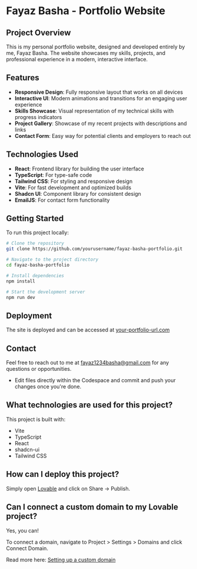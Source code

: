 # Fayaz Basha - Portfolio Website

## Project Overview

This is my personal portfolio website, designed and developed entirely by me, Fayaz Basha. The website showcases my skills, projects, and professional experience in a modern, interactive interface.

## Features

- **Responsive Design**: Fully responsive layout that works on all devices
- **Interactive UI**: Modern animations and transitions for an engaging user experience
- **Skills Showcase**: Visual representation of my technical skills with progress indicators
- **Project Gallery**: Showcase of my recent projects with descriptions and links
- **Contact Form**: Easy way for potential clients and employers to reach out

## Technologies Used

- **React**: Frontend library for building the user interface
- **TypeScript**: For type-safe code
- **Tailwind CSS**: For styling and responsive design
- **Vite**: For fast development and optimized builds
- **Shadcn UI**: Component library for consistent design
- **EmailJS**: For contact form functionality

## Getting Started

To run this project locally:

```sh
# Clone the repository
git clone https://github.com/yourusername/fayaz-basha-portfolio.git

# Navigate to the project directory
cd fayaz-basha-portfolio

# Install dependencies
npm install

# Start the development server
npm run dev
```

## Deployment

The site is deployed and can be accessed at [your-portfolio-url.com](https://your-portfolio-url.com)

## Contact

Feel free to reach out to me at fayaz1234basha@gmail.com for any questions or opportunities.
- Edit files directly within the Codespace and commit and push your changes once you're done.

## What technologies are used for this project?

This project is built with:

- Vite
- TypeScript
- React
- shadcn-ui
- Tailwind CSS

## How can I deploy this project?

Simply open [Lovable](https://lovable.dev/projects/2dd248f0-9924-42a8-90d6-ba6f44d5d909) and click on Share -> Publish.

## Can I connect a custom domain to my Lovable project?

Yes, you can!

To connect a domain, navigate to Project > Settings > Domains and click Connect Domain.

Read more here: [Setting up a custom domain](https://docs.lovable.dev/tips-tricks/custom-domain#step-by-step-guide)
